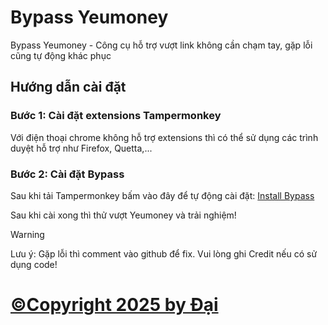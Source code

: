 
# Bypass Yeumoney

Bypass Yeumoney - Công cụ hỗ trợ vượt link không cần chạm tay, gặp lỗi cũng tự động khác phục


## Hướng dẫn cài đặt

### Bước 1: Cài đặt extensions Tampermonkey
Với điện thoại chrome không hỗ trợ extensions thì có thể sử dụng các trình duyệt hỗ trợ như Firefox, Quetta,...
### Bước 2: Cài đặt Bypass
Sau khi tải Tampermonkey bấm vào đây để tự động cài đặt: [Install Bypass](https://github.com/dai26032007/bypass-yeumoney/raw/main/tampermonkey.user.js)

Sau khi cài xong thì thử vượt Yeumoney và trải nghiệm!

> [!WARNING]
Lưu ý: Gặp lỗi thì comment vào github để fix. Vui lòng ghi Credit nếu có sử dụng code!


# [©Copyright 2025 by Đại](https://t.me/dai26032007)

